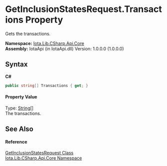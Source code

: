 # GetInclusionStatesRequest.Transactions Property 
 

Gets the transactions.

**Namespace:**&nbsp;<a href="N_Iota_Lib_CSharp_Api_Core">Iota.Lib.CSharp.Api.Core</a><br />**Assembly:**&nbsp;IotaApi (in IotaApi.dll) Version: 1.0.0.0 (1.0.0.0)

## Syntax

**C#**<br />
``` C#
public string[] Transactions { get; }
```


#### Property Value
Type: <a href="http://msdn2.microsoft.com/en-us/library/s1wwdcbf" target="_blank">String</a>[]<br />The transactions.

## See Also


#### Reference
<a href="T_Iota_Lib_CSharp_Api_Core_GetInclusionStatesRequest">GetInclusionStatesRequest Class</a><br /><a href="N_Iota_Lib_CSharp_Api_Core">Iota.Lib.CSharp.Api.Core Namespace</a><br />